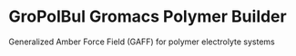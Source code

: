 # GroPolBul Gromacs Polymer Builder
Generalized Amber Force Field (GAFF) for polymer electrolyte systems
